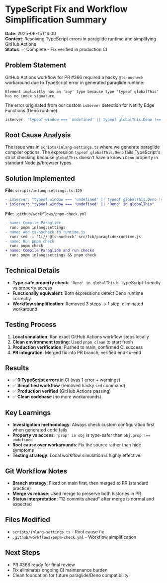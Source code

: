 # TypeScript Fix and Workflow Simplification Summary

**Date**: 2025-06-15T16:00  
**Context**: Resolving TypeScript errors in paraglide runtime and simplifying GitHub Actions  
**Status**: ✅ Complete - Fix verified in production CI

## Problem Statement

GitHub Actions workflow for PR #366 required a hacky `@ts-nocheck` workaround due to TypeScript error in generated paraglide runtime:
```
Element implicitly has an 'any' type because type 'typeof globalThis' has no index signature
```

The error originated from our custom `isServer` detection for Netlify Edge Functions (Deno runtime):
```typescript
isServer: "typeof window === 'undefined' || typeof globalThis.Deno !== 'undefined'"
```

## Root Cause Analysis

The issue was in `scripts/inlang-settings.ts` where we generate paraglide compiler options. The expression `typeof globalThis.Deno` fails TypeScript's strict checking because `globalThis` doesn't have a known `Deno` property in standard Node.js/browser types.

## Solution Implemented

**File**: `scripts/inlang-settings.ts:129`
```diff
- isServer: "typeof window === 'undefined' || typeof globalThis.Deno !== 'undefined'"
+ isServer: "typeof window === 'undefined' || 'Deno' in globalThis"
```

**File**: `.github/workflows/pnpm-check.yml`
```diff
- name: Compile Paraglide
  run: pnpm inlang:settings
- name: Add ts-nocheck to runtime.js
  run: sed -i '1i// @ts-nocheck' src/lib/paraglide/runtime.js
- name: Run pnpm check
  run: pnpm check
+ name: Compile Paraglide and run checks
  run: pnpm inlang:settings && pnpm check
```

## Technical Details

- **Type-safe property check**: `'Deno' in globalThis` is TypeScript-friendly vs property access
- **Functionally equivalent**: Both expressions detect Deno runtime correctly
- **Workflow simplification**: Removed 3 steps → 1 step, eliminated workaround

## Testing Process

1. **Local simulation**: Ran exact GitHub Actions workflow steps locally
2. **Clean environment testing**: Used `pnpm clean` to start fresh
3. **Production verification**: Pushed to main, confirmed CI success
4. **PR integration**: Merged fix into PR branch, verified end-to-end

## Results

- ✅ **0 TypeScript errors** in CI (was 1 error + warnings)
- ✅ **Simplified workflow** (removed hacky `sed` command)
- ✅ **Production verified** (GitHub Actions passing)
- ✅ **Clean codebase** (no more workarounds)

## Key Learnings

- **Investigation methodology**: Always check custom configuration first when generated code fails
- **Property vs access**: `'prop' in obj` is type-safer than `obj.prop !== undefined`
- **Root cause over workarounds**: Fix the source rather than hide symptoms
- **Testing strategy**: Local workflow simulation is highly effective

## Git Workflow Notes

- **Branch strategy**: Fixed on main first, then merged to PR (standard practice)
- **Merge vs rebase**: Used merge to preserve both histories in PR
- **Status interpretation**: "12 commits ahead" after merge is normal and expected

## Files Modified

- `scripts/inlang-settings.ts` - Root cause fix
- `.github/workflows/pnpm-check.yml` - Workflow simplification

## Next Steps

- PR #366 ready for final review
- Fix eliminates ongoing CI maintenance burden
- Clean foundation for future paraglide/Deno compatibility